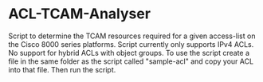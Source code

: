 # ACL-TCAM-Analyser
Script to determine the TCAM resources required for a given access-list on the Cisco 8000 series platforms.
Script currently only supports IPv4 ACLs. 
No support for hybrid ACLs with object groups.
To use the script create a file in the same folder as the script called "sample-acl" and copy your ACL into that file. Then run the script.

